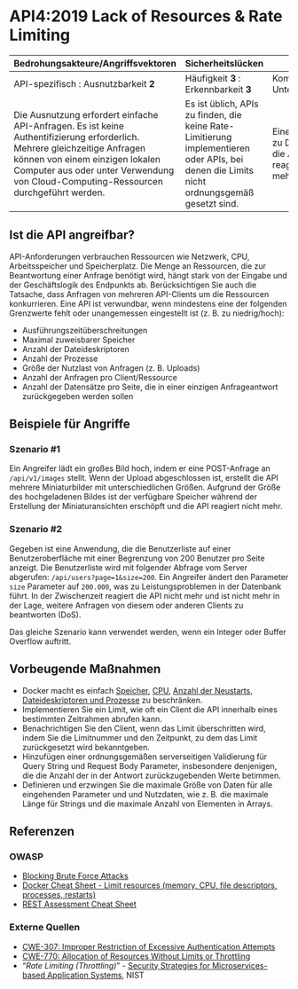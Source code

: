 # API4:2019 Lack of Resources & Rate Limiting

| Bedrohungsakteure/Angriffsvektoren | Sicherheitslücken | Auswirkungen |
| - | - | - |
| API-spezifisch : Ausnutzbarkeit **2** | Häufigkeit **3** : Erkennbarkeit **3** | Komplexität **2** : Unternehmensspezifisch |
| Die Ausnutzung erfordert einfache API-Anfragen. Es ist keine Authentifizierung erforderlich. Mehrere gleichzeitige Anfragen können von einem einzigen lokalen Computer aus oder unter Verwendung von Cloud-Computing-Ressourcen durchgeführt werden. | Es ist üblich, APIs zu finden, die keine Rate-Limitierung implementieren oder APIs, bei denen die Limits nicht ordnungsgemäß gesetzt sind. | Eine Ausnutzung kann zu DoS führen, wodurch die API nicht mehr reagiert oder sogar nicht mehr verfügbar ist. |

## Ist die API angreifbar?

API-Anforderungen verbrauchen Ressourcen wie Netzwerk, CPU, Arbeitsspeicher und Speicherplatz. Die
Menge an Ressourcen, die zur Beantwortung einer Anfrage benötigt wird, hängt stark von der
Eingabe und der Geschäftslogik des Endpunkts ab. Berücksichtigen Sie auch die Tatsache, dass Anfragen von
mehreren API-Clients um die Ressourcen konkurrieren. Eine API ist verwundbar, wenn mindestens eine
der folgenden Grenzwerte fehlt oder unangemessen eingestellt ist (z. B. zu niedrig/hoch):

* Ausführungszeitüberschreitungen
* Maximal zuweisbarer Speicher
* Anzahl der Dateideskriptoren
* Anzahl der Prozesse
* Größe der Nutzlast von Anfragen (z. B. Uploads)
* Anzahl der Anfragen pro Client/Ressource
* Anzahl der Datensätze pro Seite, die in einer einzigen Anfrageantwort zurückgegeben werden sollen

## Beispiele für Angriffe

### Szenario #1

Ein Angreifer lädt ein großes Bild hoch, indem er eine POST-Anfrage an `/api/v1/images` stellt.
Wenn der Upload abgeschlossen ist, erstellt die API mehrere Miniaturbilder mit unterschiedlichen
Größen. Aufgrund der Größe des hochgeladenen Bildes ist der verfügbare Speicher
während der Erstellung der Miniaturansichten erschöpft und die API reagiert nicht mehr.

### Szenario #2

Gegeben ist eine Anwendung, die die Benutzerliste auf einer Benutzeroberfläche mit einer Begrenzung von
200 Benutzer pro Seite anzeigt. Die Benutzerliste wird mit folgender Abfrage vom Server abgerufen: `/api/users?page=1&size=200`. Ein Angreifer ändert den Parameter `size`
Parameter auf `200.000`, was zu Leistungsproblemen in der Datenbank führt. In der Zwischenzeit
reagiert die API nicht mehr und ist nicht mehr in der Lage, weitere Anfragen von diesem
oder anderen Clients zu beantworten (DoS).

Das gleiche Szenario kann verwendet werden, wenn ein Integer oder Buffer Overflow auftritt.

## Vorbeugende Maßnahmen

* Docker macht es einfach [Speicher][1], [CPU][2], [Anzahl der Neustarts][3],
  [Dateideskriptoren und Prozesse][4] zu beschränken.
* Implementieren Sie ein Limit, wie oft ein Client die API innerhalb eines bestimmten
  Zeitrahmen abrufen kann.
* Benachrichtigen Sie den Client, wenn das Limit überschritten wird, indem Sie die Limitnummer und
  den Zeitpunkt, zu dem das Limit zurückgesetzt wird bekanntgeben.
* Hinzufügen einer ordnungsgemäßen serverseitigen Validierung für Query String und Request Body
  Parameter, insbesondere denjenigen, die die Anzahl der in der Antwort zurückzugebenden
  Werte betimmen.
* Definieren und erzwingen Sie die maximale Größe von Daten für alle eingehenden Parameter und
  und Nutzdaten, wie z. B. die maximale Länge für Strings und die maximale Anzahl von Elementen in
  Arrays.


## Referenzen

### OWASP

* [Blocking Brute Force Attacks][5]
* [Docker Cheat Sheet - Limit resources (memory, CPU, file descriptors,
  processes, restarts)][6]
* [REST Assessment Cheat Sheet][7]

### Externe Quellen

* [CWE-307: Improper Restriction of Excessive Authentication Attempts][8]
* [CWE-770: Allocation of Resources Without Limits or Throttling][9]
* “_Rate Limiting (Throttling)_” - [Security Strategies for Microservices-based
  Application Systems][10], NIST

[1]: https://docs.docker.com/config/containers/resource_constraints/#memory
[2]: https://docs.docker.com/config/containers/resource_constraints/#cpu
[3]: https://docs.docker.com/engine/reference/commandline/run/#restart-policies---restart
[4]: https://docs.docker.com/engine/reference/commandline/run/#set-ulimits-in-container---ulimit
[5]: https://www.owasp.org/index.php/Blocking_Brute_Force_Attacks
[6]: https://github.com/OWASP/CheatSheetSeries/blob/3a8134d792528a775142471b1cb14433b4fda3fb/cheatsheets/Docker_Security_Cheat_Sheet.md#rule-7---limit-resources-memory-cpu-file-descriptors-processes-restarts
[7]: https://github.com/OWASP/CheatSheetSeries/blob/3a8134d792528a775142471b1cb14433b4fda3fb/cheatsheets/REST_Assessment_Cheat_Sheet.md
[8]: https://cwe.mitre.org/data/definitions/307.html
[9]: https://cwe.mitre.org/data/definitions/770.html
[10]: https://nvlpubs.nist.gov/nistpubs/SpecialPublications/NIST.SP.800-204-draft.pdf
